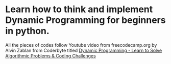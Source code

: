 # Learn how to think and implement Dynamic Programming for beginners in python. 

All the pieces of codes follow Youtube video from freecodecamp.org by Alvin Zablan from Coderbyte titled [Dynamic Programming - Learn to Solve Algorithmic Problems & Coding Challenges](https://youtu.be/oBt53YbR9Kk) 
